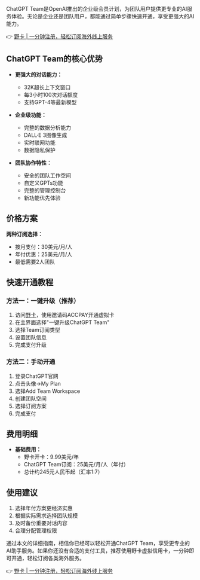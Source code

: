 ChatGPT Team是OpenAI推出的企业级会员计划，为团队用户提供更专业的AI服务体验。无论是企业还是团队用户，都能通过简单步骤快速开通，享受更强大的AI能力。

👉 [野卡 | 一分钟注册，轻松订阅海外线上服务](https://bit.ly/bewildcard)

## **ChatGPT Team的核心优势**

* **更强大的对话能力：**
  - 32K超长上下文窗口
  - 每3小时100次对话额度
  - 支持GPT-4等最新模型

* **企业级功能：**
  - 完整的数据分析能力
  - DALL·E 3图像生成
  - 实时联网功能
  - 数据隐私保护

* **团队协作特性：**
  - 安全的团队工作空间
  - 自定义GPTs功能
  - 完整的管理控制台
  - 新功能优先体验

## **价格方案**

**两种订阅选择：**
- 按月支付：30美元/月/人
- 年付优惠：25美元/月/人
- 最低需要2人团队

## **快速开通教程**

### **方法一：一键升级（推荐）**

1. 访问[野卡](https://bit.ly/bewildcard)，使用邀请码ACCPAY开通虚拟卡
2. 在主界面选择"一键升级ChatGPT Team"
3. 选择Team订阅类型
4. 设置团队信息
5. 完成支付升级

### **方法二：手动开通**

1. 登录ChatGPT官网
2. 点击头像→My Plan
3. 选择Add Team Workspace
4. 创建团队空间
5. 选择订阅方案
6. 完成支付

## **费用明细**

* **基础费用：**
  - 野卡开卡：9.99美元/年
  - ChatGPT Team订阅：25美元/月/人（年付）
  - 总计约245元人民币起（汇率1:7）

## **使用建议**

1. 选择年付方案更经济实惠
2. 根据实际需求选择团队规模
3. 及时备份重要对话内容
4. 合理分配管理权限

通过本文的详细指南，相信你已经可以轻松开通ChatGPT Team，享受更专业的AI助手服务。如果你还没有合适的支付工具，推荐使用野卡虚拟信用卡，一分钟即可开通，轻松订阅各类海外服务。

👉 [野卡 | 一分钟注册，轻松订阅海外线上服务](https://bit.ly/bewildcard)
